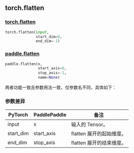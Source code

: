 ## torch.flatten
### [torch.flatten](https://pytorch.org/docs/stable/generated/torch.flatten.html?highlight=flatten#torch.flatten)

```python
torch.flatten(input,
              start_dim=0,
              end_dim=-1)
```

### [paddle.flatten](https://www.paddlepaddle.org.cn/documentation/docs/zh/api/paddle/flatten_cn.html#flatten)

```python
paddle.flatten(x,
               start_axis=0,
               stop_axis=-1,
               name=None)
```

两者功能一致且参数用法一致，仅参数名不同，具体如下：
### 参数差异
| PyTorch       | PaddlePaddle | 备注                                                   |
| ------------- | ------------ | ------------------------------------------------------ |
| input         | x            | 输入的 Tensor。                   |
| start_dim     | start_axis   | flatten 展开的起始维度。            |
| end_dim       | stop_axis    | flatten 展开的结束维度。            |
